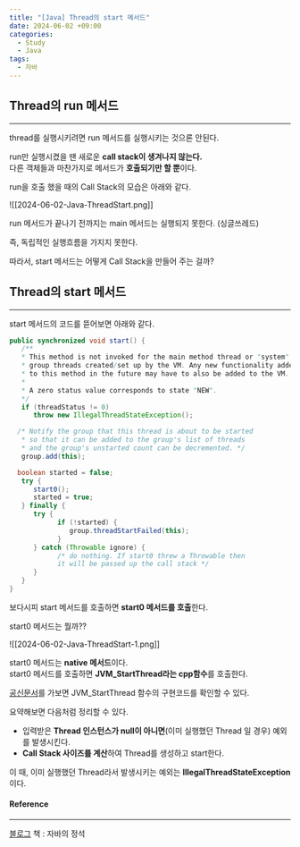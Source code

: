 ```yaml
---
title: "[Java] Thread의 start 메서드"
date: 2024-06-02 +09:00
categories:
  - Study
  - Java
tags:
  - 자바
---
```

## Thread의 run 메서드
---
thread를 실행시키려면 run 메서드를 실행시키는 것으론 안된다.

run만 실행시켰을 땐 새로운 **call stack이 생겨나지 않는다.**   
다른 객체들과 마찬가지로 메서드가 **호출되기만 할 뿐**이다.

run을 호출 했을 때의 Call Stack의 모습은 아래와 같다.

![[2024-06-02-Java-ThreadStart.png]]

run 메서드가 끝나기 전까지는 main 메서드는 실행되지 못한다. (싱글쓰레드)

즉, 독립적인 실행흐름을 가지지 못한다.

따라서, start 메서드는 어떻게 Call Stack을 만들어 주는 걸까?

## Thread의 start 메서드
---
start 메서드의 코드를 뜯어보면 아래와 같다.

```java
public synchronized void start() {
   /**
   * This method is not invoked for the main method thread or "system"
   * group threads created/set up by the VM. Any new functionality added
   * to this method in the future may have to also be added to the VM.
   *
   * A zero status value corresponds to state "NEW".
   */
   if (threadStatus != 0)
      throw new IllegalThreadStateException();

  /* Notify the group that this thread is about to be started
   * so that it can be added to the group's list of threads
   * and the group's unstarted count can be decremented. */
   group.add(this);

  boolean started = false;
   try {
      start0();
      started = true;
   } finally {
      try {
            if (!started) {
               group.threadStartFailed(this);
            }
      } catch (Throwable ignore) {
            /* do nothing. If start0 threw a Throwable then
            it will be passed up the call stack */
      }
   }
}
```

보다시피 start 메서드를 호출하면 **start0 메서드를 호출**한다.

start0 메서드는 뭘까??

![[2024-06-02-Java-ThreadStart-1.png]]

start0 메서드는 **native 메서드**이다.    
start0 메서드를 호출하면 **JVM_StartThread라는 cpp함수**를 호출한다.

[공신문서](http://hg.openjdk.java.net/jdk7/jdk7/hotspot/file/9b0ca45cd756/src/share/vm/prims/jvm.cpp)를 가보면 JVM_StartThread 함수의 구현코드를 확인할 수 있다.

요약해보면 다음처럼 정리할 수 있다.
- 입력받은 **Thread 인스턴스가 null이 아니면**(이미 실행했던 Thread 일 경우) 예외를 발생시킨다.
- **Call Stack 사이즈를 계산**하여 Thread를 생성하고 start한다.

이 때, 이미 실행했던 Thread라서 발생시키는 예외는 **IllegalThreadStateException**이다. 


#### Reference
---
[블로그](https://kim-jong-hyun.tistory.com/101)
책 : 자바의 정석
